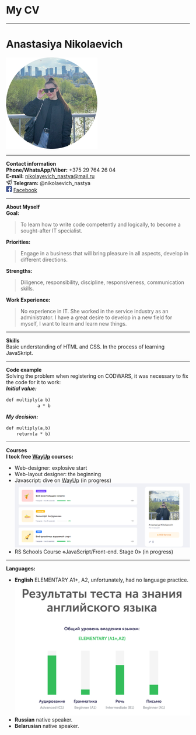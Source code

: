 # My CV # 
---
# Anastasiya Nikolaevich #  
![me](/img/avatar.png) 

---
**Contact information**  
**Phone/WhatsApp/Viber:** +375 29 764 26 04  
**E-mail:** nikolayevich_nastya@mail.ru  
![icon](/img/telegram.png)
**Telegram:** @nikolaevich_nastya  
![icon](/img/facebook.png) 
[Facebook](https://www.facebook.com/nikolaevichaa)  

---
**About Myself**  
**Goal:** 
>To learn how to write code competently and logically, to become a sought-after IT specialist.  
>
**Priorities:** 
>Engage in a business that will bring pleasure in all aspects, develop in different directions.  
>
**Strengths:** 
>Diligence, responsibility, discipline, responsiveness, communication skills.  
>
**Work Experience:** 
>No experience in IT. She worked in the service industry as an administrator. I have a great desire to develop in a new field for myself, I want to learn and learn new things.

---
**Skills**  
Basic understanding of HTML and CSS. In the process of learning JavaSkript.  

---
**Code example**  
Solving the problem when registering on CODWARS, it was necessary to fix the code for it to work:  
***Initial value:*** 
```
def multiply(a b)  
            a * b  
```
***My decision:***  
```
def multiply(a,b)   
    return(a * b)
```
---
**Courses**  
**I took free
[WayUp](https://my.wayup.in/)
courses:**  
+ Web-designer: explosive start  
+ Web-layout designer: the beginning  
+ Javascript: dive on
[WayUp](https://my.wayup.in/course/3)
(in progress)  
![my skills](/img/fyukbqcrbq.png)  
+ RS Schools Course «JavaScript/Front-end. Stage 0» (in progress)  

---
**Languages:**
+ **English** ELEMENTARY A1+, A2, unfortunately, had no language practice.  
![my skills in English](/img/fyufddd.png)  
+ **Russian** native speaker.  
+ **Belarusian** native speaker.
